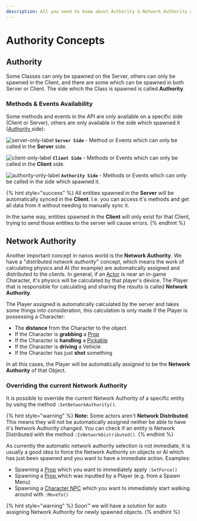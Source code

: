 ```yaml
---
description: All you need to know about Authority & Network Authority concepts.
---
```


# Authority Concepts

## Authority

Some Classes can only be spawned on the Server, others can only be spawned in the Client, and there are some which can be spawned in both Server or Client. The side which the Class is spawned is called **Authority**.

### Methods & Events Availability

Some methods and events in the API are only available on a specific side \(Client or Server\), others are only available in the side which spawned it \([Authority ](../../scripting-reference/glossary/#authority)side\):

![server-only-label](https://docs.nanos.world/_images/server-only.svg)​ **`Server Side`** - Method or Events which can only be called in the **Server** side.

![client-only-label](https://docs.nanos.world/_images/client-only.svg) **`Client Side`** - Methods or Events which can only be called in the **Client** side.

![authority-only-label](https://docs.nanos.world/_images/authority-only.svg) **`Authority Side`** - Methods or Events which can only be called in the side which spawned it.

{% hint style="success" %}
All entities spawned in the **Server** will be automatically synced in the **Client**. I.e. you can access it's methods and get all data from it without needing to manually sync it.

In the same way, entities spawned in the **Client** will only exist for that Client, trying to send those entities to the server will cause errors.
{% endhint %}

## Network Authority

Another important concept in nanos world is the **Network Authority**. We have a "_distributed network authority_" concept, which means the work of calculating physics and AI \(for example\) are automatically assigned and distributed to the clients. In general, if an [Actor](../../scripting-reference/classes/base-classes/actor.md) is near an in-game Character, it's physics will be calculated by that player's device. The Player that is responsible for calculating and sharing the results is called **Network Authority**.

The Player assigned is automatically calculated by the server and takes some things into consideration, this calculation is only made if the Player is possessing a Character:

* The **distance** from the Character to the object
* If the Character is **grabbing** a [Prop](../../scripting-reference/classes/prop.md)
* If the Character is **handling** a [Pickable](../../scripting-reference/classes/base-classes/pickable.md)
* If the Character is **driving** a Vehicle
* If the Character has just **shot** something

In all this cases, the Player will be automatically assigned to be the **Network Authority** of that Object.

### Overriding the current Network Authority

It is possible to override the current Network Authority of a specific entity by using the method `:SetNetworkAuthority()`.

{% hint style="warning" %}
**Note:** Some actors aren't **Network Distributed**. This means they will not be automatically assigned neither be able to have it's Network Authority changed. You can check if an entity is Network Distributed with the method `:IsNetworkDistributed()`.
{% endhint %}

As currently the automatic network authority selection is not immediate, It is usually a good idea to force the Network Authority on objects or AI which has just been spawned and you want to have a immediate action. Examples:

* Spawning a [Prop](../../scripting-reference/classes/prop.md) which you want to immediately apply `:SetForce()`
* Spawning a [Prop ](../../scripting-reference/classes/prop.md)which was inputted by a Player \(e.g. from a Spawn Menu\)
* Spawning a [Character NPC](artificial-intelligence.md) which you want to immediately start walking around with `:MoveTo()`

{% hint style="warning" %}
Soon™ we will have a solution for auto assigning Network Authority for newly spawned objects.
{% endhint %}

